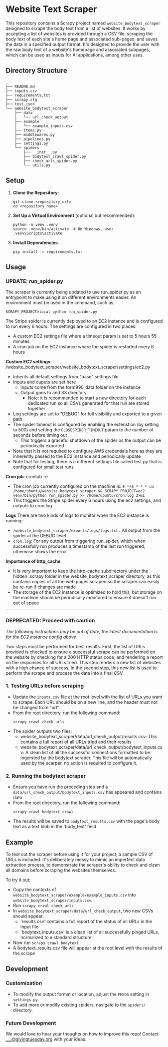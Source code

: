 # Website Text Scraper

This repository contains a Scrapy project named `website_bodytext_scraper` designed to scrape the body text from a list of websites. It works by accepting a list of websites is provided through a CSV file, scraping the body text of each site's home page and associated sub-pages, and saves the data in a specified output format. It's designed to provide the user with the raw body text of a website's homepage and associated subpages, which can be used as inputs for AI applications, among other uses.


## Directory Structure

```
.
├── README.md
├── inputs.csv
├── requirements.txt
├── scrapy.cfg
├── test.json
└── website_bodytext_scraper
    ├── data
    │   └── url_check_output
    ├── example
    │   └── example_inputs.csv
    ├── items.py
    ├── middlewares.py
    ├── pipelines.py
    ├── settings.py
    └── spiders
        ├── __init__.py
        ├── bodytext_crawl_spider.py
        ├── check_urls_spider.py
        └── utils.py

```

## Setup

1. **Clone the Repository**:
   ```
   git clone <repository_url>
   cd <repository_name>
   ```

2. **Set Up a Virtual Environment** (optional but recommended):
   ```
   python -m venv .venv
   source .venv/bin/activate  # On Windows, use: .venv\Scripts\activate
   ```

3. **Install Dependencies**:
   ```
   pip install -r requirements.txt
   ```

## Usage

### UPDATE: run_spider.py

The scraper is currently being updated to use run_spider.py as an entrypoint to make using it on different environments easier. An environment must be used in the command, such as:

`SCRAPY_PROJECT=local python run_spider.py`

The Stripe spider is currently deployed to an EC2 instance and is configured to run every 6 hours. The settings are configured in two places:
* A custom EC2 settings file where a timeout param is set to 5 hours 55 minutes
* A cron job on the EC2 instance where the spider is restarted every 6 hours

**Custom EC2 settings**: /website_bodytext_scraper/website_bodytext_scraper/settings/ec2.py
* Inherits all default settings from "base" settings file
* Inputs and ouputs are set here 
	* Inputs come from the form990_data folder on the instance
	* Output goes to and S3 directory
		* Note: it is recommended to start a new directory for each dedicated run so all CSVs generated for that run are stored together
* Log settings are set to "DEBUG" for full visibility and exported to a given path
* The spider timeout is configured by enabling the extenstion (by setting to 500) and setting the `CLOSESPIDER_TIMEOUT` param to the number of seconds before timing out
	* This triggers a graceful shutdown of the spider os the output can be periodically exported 
* Note that it is not required to configure AWS credentials here as they are inherently passed to the EC2 instance and periodically update
* Note that for testing, there is a different settings file called test.py that is configured for small test runs 

**Cron job**: crontab -e
* The cron job currently configured on the machine is:
`0 */6 * * * cd /home/ubuntu/website_bodytext_scraper && SCRAPY_PROJECT=ec2 venv/bin/python run_spider.py >> /home/ubuntu/cron.log 2>&1 `
* This triggers the Stripe spider every 6 hours using the ec2 settings, and outputs to cron.log

**Logs**
There are two kinds of logs to monitor when the EC2 instance is running:
* `/website_bodytext_scraper/exports/logs/logs.txt` : All output from the spider at the DEBUG level
* `cron.log`: For any output from triggering run_spider, which when successfully run produces a timestamp of the last run triggered, otherwise shows the error

**Importance of http_cache**
* It is very important to keep the http-cache subdirectory under the hidden .scrapy folder in the website_bodytext_scraper directory, as this contains copies of all the web pages scraped so the scraper can easily be re-run if changes are made 
* The storage of the EC2 instance is optimized to hold this, but storage on the machine should be periodically monitored to ensure it doesn't run out of space

----------------------------------------------------

###  DEPRECATED: Proceed with caution

_The following instructions may be out of date, the latest documentation is for the EC2 instance config above_


Two steps must be performed for best results. First, the list of URLs provided is checked to ensure a successful scrape can be performed on the website by checking for a 200 HTTP status code, and rendering a report on the responses for all URLs tried. This step renders a new list of websites with a high chance of success. In the second step, this new list is used to perform the scrape and process the data into a final CSV. 

### 1. Testing URLs before scraping

   - Update the `inputs.csv` file at the root level with the list of URLs you want to scrape. Each URL should be on a new line, and the header must not be changed from "url".
   - From the root directory, run the following command:
     ```
     scrapy crawl check_urls
     ```
   - The spider outputs two files:
      - website_bodytext_scraper/data/url_check_output/results.csv: This contains a full report of all URLs tried and their results 
      - website_bodytext_scraper/data/url_check_output/bodytext_inputs.csv: A clean list of all the successful connections formatted to be ingersted by the bodytext scraper. This file will be automatically used by the scarper, no action is required to configure it.
      

### 2. Running the bodytext scraper
   - Ensure you have run the preceding step and a `data/url_check_output/bodytext_inputs.csv` has appeared and contains data
   - From the root directory, run the following command:
     ```
     scrapy crawl bodytext_crawl
     ```
   - The results will be saved to `bodytext_results.csv` with the page's body text as a text blob in the 'body_text' field

## Example

To test out the scraper before using it for your project, a sample CSV of URLs is included. It's deliberately messy to mimic an imperfect data extraction process, to demonstrate the scraper's ability to check and clean all domains before scraping the websites themselves.

To try it out:
- Copy the contexts of `website_bodytext_scraper/example/example_inputs.csv` into `website_bodytext_scraper/inputs.csv`. 
- Run `scrapy crawl check_urls`
- In `website_bodytext_scraper/data/url_check_output`, two new CSVs should appear:
   - 'results.csv' contains a full report of the status of all URLs in the input file
   - 'bodytext_inputs.csv' is a clean list of all successfully pinged URLs, normalized to a standard structure. 
- Now run `scrapy crawl bodytext`
- A bodytext_results.csv file will appear at the root level with the results of the scrape


## Development

### Customization

- To modify the output format or location, adjust the `FEEDS` setting in `settings.py`.
- To add more or modify existing spiders, navigate to the `spiders/` directory.

### Future Development

We would love to hear your thoughts on how to improve this repo! Contact ___@givingtuesday.org with your ideas.
